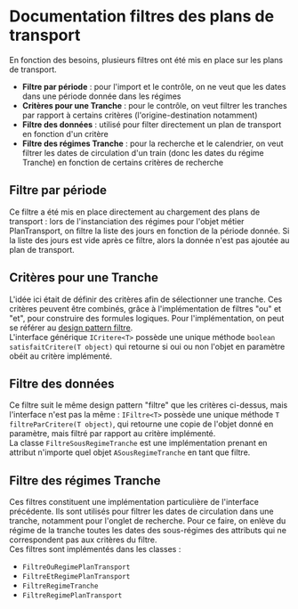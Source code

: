 # Documentation filtres des plans de transport

En fonction des besoins, plusieurs filtres ont été mis en place sur les plans de transport.

* **Filtre par période** : pour l'import et le contrôle, on ne veut que les dates dans une
période donnée dans les régimes
* **Critères pour une Tranche** : pour le contrôle, on veut filtrer les tranches par
rapport à certains critères (l'origine-destination notamment)
* **Filtre des données** : utilisé pour filter directement un plan de transport en
fonction d'un critère
* **Filtre des régimes Tranche** : pour la recherche et le calendrier, on veut filtrer
les dates de circulation d'un train (donc les dates du régime Tranche) en fonction de
certains critères de recherche

## Filtre par période
Ce filtre a été mis en place directement au chargement des plans de transport : lors
de l'instanciation des régimes pour l'objet métier PlanTransport, on filtre la liste
des jours en fonction de la période donnée. Si la liste des jours est vide après ce
filtre, alors la donnée n'est pas ajoutée au plan de transport.

## Critères pour une Tranche
L'idée ici était de définir des critères afin de sélectionner une tranche. Ces critères
peuvent être combinés, grâce à l'implémentation de filtres "ou" et "et", pour construire
des formules logiques. Pour l'implémentation, on peut se référer au [design pattern
filtre](https://www.tutorialspoint.com/design_pattern/filter_pattern.htm).  
L'interface générique `ICritere<T>` possède une unique méthode `boolean satisfaitCritere(T
 object)` qui retourne si oui ou non l'objet en paramètre obéit au critère implémenté.

## Filtre des données
Ce filtre suit le même design pattern "filtre" que les critères ci-dessus, mais
l'interface n'est pas la même : `IFiltre<T>` possède une unique méthode `T
filtreParCritere(T object)`, qui retourne une copie de l'objet donné en paramètre,
mais filtré par rapport au critère implémenté.  
La classe `FiltreSousRegimeTranche` est une implémentation prenant en attribut
n'importe quel objet `ASousRegimeTranche` en tant que filtre.

## Filtre des régimes Tranche
Ces filtres constituent une implémentation particulière de l'interface précédente.
Ils sont utilisés pour filtrer les dates de circulation dans une tranche, notamment
pour l'onglet de recherche. Pour ce faire, on enlève du régime de la tranche toutes
les dates des sous-régimes des attributs qui ne correspondent pas aux critères du filtre.  
Ces filtres sont implémentés dans les classes :
* `FiltreOuRegimePlanTransport`
* `FiltreEtRegimePlanTransport`
* `FiltreRegimeTranche`
* `FiltreRegimePlanTransport`
